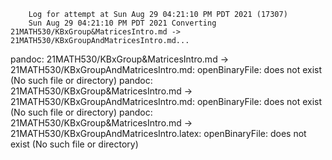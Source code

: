         Log for attempt at Sun Aug 29 04:21:10 PM PDT 2021 (17307)
        Sun Aug 29 04:21:10 PM PDT 2021 Converting 21MATH530/KBxGroup&MatricesIntro.md -> 21MATH530/KBxGroupAndMatricesIntro.md...
pandoc: 21MATH530/KBxGroup&MatricesIntro.md -> 21MATH530/KBxGroupAndMatricesIntro.md: openBinaryFile: does not exist (No such file or directory)
pandoc: 21MATH530/KBxGroup&MatricesIntro.md -> 21MATH530/KBxGroupAndMatricesIntro.md: openBinaryFile: does not exist (No such file or directory)
pandoc: 21MATH530/KBxGroup&MatricesIntro.md -> 21MATH530/KBxGroupAndMatricesIntro.latex: openBinaryFile: does not exist (No such file or directory)
